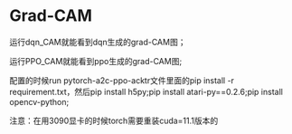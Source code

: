 # Grad-CAM

运行dqn_CAM就能看到dqn生成的grad-CAM图；

运行PPO_CAM就能看到ppo生成的grad-CAM图;

配置的时候run pytorch-a2c-ppo-acktr文件里面的pip install -r requirement.txt，然后pip install h5py;pip install atari-py==0.2.6;pip install opencv-python;

注意：在用3090显卡的时候torch需要重装cuda=11.1版本的
